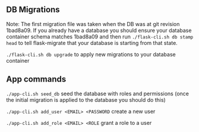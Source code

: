 ## DB Migrations

Note: The first migration file was taken when the DB was at git revision 1bad8a09. If you already have a database you should ensure your database container schema matches 1bad8a09 and then run `./flask-cli.sh db stamp head` to tell flask-migrate that your database is starting from that state.

`./flask-cli.sh db upgrade` to apply new migrations to your database container

## App commands

`./app-cli.sh seed_db` seed the database with roles and permissions (once the initial migration is applied to the database you should do this)

`./app-cli.sh add_user <EMAIL> <PASSWORD` create a new user

`./app-cli.sh add_role <EMAIL> <ROLE` grant a role to a user
